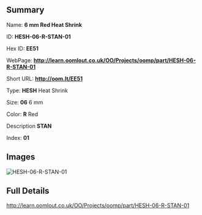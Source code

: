 

## Summary
 
Name: __6 mm Red Heat Shrink__

ID: __HESH-06-R-STAN-01__

Hex ID: __EE51__

WebPage: __http://learn.oomlout.co.uk/OO/Projects/oomp/part/HESH-06-R-STAN-01__

Short URL: __http://oom.lt/EE51__


Type: __HESH__ Heat Shrink 

Size: __06__ 6 mm 

Color: __R__ Red 

Description __STAN__  

Index: __01__


## Images
![HESH-06-R-STAN-01](http://oomlout.com/oomp-gen/parts/HESH-06-R-STAN-01/HESH-06-R-STAN-01_420.jpg)



## Full Details

 http://learn.oomlout.co.uk/OO/Projects/oomp/part/HESH-06-R-STAN-01














